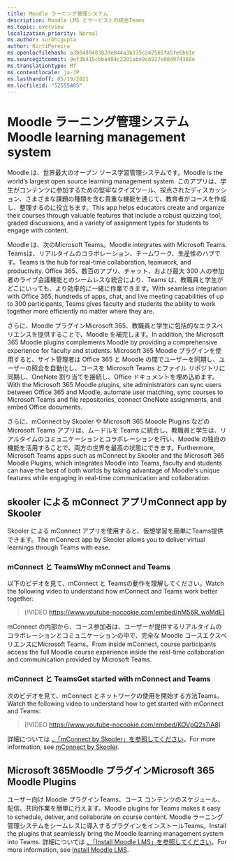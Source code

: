 ```yaml
---
title: Moodle ラーニング管理システム
description: Moodle LMS とサービスとの統合Teams
ms.topic: overview
localization_priority: Normal
ms.author: surbhigupta
author: KirtiPereira
ms.openlocfilehash: a3b048948382de844a3b335c2425b5fa5fe6bb1e
ms.sourcegitcommit: 9ef3b415cbba484c2201abe9c6927e08d974388e
ms.translationtype: MT
ms.contentlocale: ja-JP
ms.lasthandoff: 05/19/2021
ms.locfileid: "52555485"
---
```

# <a name="moodle-learning-management-system"></a><span data-ttu-id="dd09b-103">Moodle ラーニング管理システム</span><span class="sxs-lookup"><span data-stu-id="dd09b-103">Moodle learning management system</span></span>

<span data-ttu-id="dd09b-104">Moodle は、世界最大のオープン ソース学習管理システムです。</span><span class="sxs-lookup"><span data-stu-id="dd09b-104">Moodle is the world’s largest open source learning management system.</span></span> <span data-ttu-id="dd09b-105">このアプリは、学生がコンテンツに参加するための堅牢なクイズツール、採点されたディスカッション、さまざまな課題の種類を含む貴重な機能を通じて、教育者がコースを作成し、整理するのに役立ちます。</span><span class="sxs-lookup"><span data-stu-id="dd09b-105">This app helps educators create and organize their courses through valuable features that include a robust quizzing tool, graded discussions, and a variety of assignment types for students to engage with content.</span></span>  
 
<span data-ttu-id="dd09b-106">Moodle は、次のMicrosoft Teams。</span><span class="sxs-lookup"><span data-stu-id="dd09b-106">Moodle integrates with Microsoft Teams.</span></span> <span data-ttu-id="dd09b-107">Teamsは、リアルタイムのコラボレーション、チームワーク、生産性のハブです。</span><span class="sxs-lookup"><span data-stu-id="dd09b-107">Teams is the hub for real-time collaboration, teamwork, and productivity.</span></span> <span data-ttu-id="dd09b-108">Office 365、数百のアプリ、チャット、および最大 300 人の参加者のライブ会議機能とのシームレスな統合により、Teams は、教職員と学生がどこにいっても、より効率的に一緒に作業できます。</span><span class="sxs-lookup"><span data-stu-id="dd09b-108">With seamless integration with Office 365, hundreds of apps, chat, and live meeting capabilities of up to 300 participants, Teams gives faculty and students the ability to work together more efficiently no matter where they are.</span></span> 
 
<span data-ttu-id="dd09b-109">さらに、Moodle プラグインMicrosoft 365、教職員と学生に包括的なエクスペリエンスを提供することで、Moodle を補完します。</span><span class="sxs-lookup"><span data-stu-id="dd09b-109">In addition, the Microsoft 365 Moodle plugins complements Moodle by providing a comprehensive experience for faculty and students.</span></span> <span data-ttu-id="dd09b-110">Microsoft 365 Moodle プラグインを使用すると、サイト管理者は Office 365 と Moodle の間でユーザーを同期し、ユーザーの照合を自動化し、コースを Microsoft Teams とファイル リポジトリに同期し、OneNote 割り当てを接続し、Office ドキュメントを埋め込めます。</span><span class="sxs-lookup"><span data-stu-id="dd09b-110">With the Microsoft 365 Moodle plugins, site administrators can sync users between Office 365 and Moodle, automate user matching, sync courses to Microsoft Teams and file repositories, connect OneNote assignments, and embed Office documents.</span></span>  
 
<span data-ttu-id="dd09b-111">さらに、mConnect by Skooler や Microsoft 365 Moodle Plugins などの Microsoft Teams アプリは、ムードルを Teams に統合し、教職員と学生は、リアルタイムのコミュニケーションとコラボレーションを行い、Moodle の独自の機能を活用することで、両方の世界を最高の状態にできます。</span><span class="sxs-lookup"><span data-stu-id="dd09b-111">Furthermore, Microsoft Teams apps such as mConnect by Skooler and the Microsoft 365 Moodle Plugins, which integrates Moodle into Teams, faculty and students can have the best of both worlds by taking advantage of Moodle's unique features while engaging in real-time communication and collaboration.</span></span>

## <a name="mconnect-app-by-skooler"></a><span data-ttu-id="dd09b-112">skooler による mConnect アプリ</span><span class="sxs-lookup"><span data-stu-id="dd09b-112">mConnect app by Skooler</span></span>

<span data-ttu-id="dd09b-113">Skooler による mConnect アプリを使用すると、仮想学習を簡単にTeams提供できます。</span><span class="sxs-lookup"><span data-stu-id="dd09b-113">The mConnect app by Skooler allows you to deliver virtual learnings through Teams with ease.</span></span>

### <a name="why-mconnect-and-teams"></a><span data-ttu-id="dd09b-114">mConnect と Teams</span><span class="sxs-lookup"><span data-stu-id="dd09b-114">Why mConnect and Teams</span></span>

<span data-ttu-id="dd09b-115">以下のビデオを見て、mConnect と Teamsの動作を理解してください。</span><span class="sxs-lookup"><span data-stu-id="dd09b-115">Watch the following video to understand how mConnect and Teams work better together:</span></span>

> [!VIDEO https://www.youtube-nocookie.com/embed/nM56R_woMdE]

<span data-ttu-id="dd09b-116">mConnect の内部から、コース参加者は、ユーザーが提供するリアルタイムのコラボレーションとコミュニケーションの中で、完全な Moodle コースエクスペリエンスにMicrosoft Teams。</span><span class="sxs-lookup"><span data-stu-id="dd09b-116">From inside mConnect, course participants access the full Moodle course experience inside the real-time collaboration and communication provided by Microsoft Teams.</span></span>

### <a name="get-started-with-mconnect-and-teams"></a><span data-ttu-id="dd09b-117">mConnect と Teams</span><span class="sxs-lookup"><span data-stu-id="dd09b-117">Get started with mConnect and Teams</span></span>

<span data-ttu-id="dd09b-118">次のビデオを見て、mConnect とネットワークの使用を開始する方法Teams。</span><span class="sxs-lookup"><span data-stu-id="dd09b-118">Watch the following video to understand how to get started with mConnect and Teams:</span></span>

> [!VIDEO https://www.youtube-nocookie.com/embed/KOVpQ2s7iA8]

<span data-ttu-id="dd09b-119">詳細については [、「mConnect by Skooler」を参照してください](https://skooler.com/mconnect/how-to/)。</span><span class="sxs-lookup"><span data-stu-id="dd09b-119">For more information, see [mConnect by Skooler](https://skooler.com/mconnect/how-to/).</span></span>

## <a name="microsoft-365-moodle-plugins"></a><span data-ttu-id="dd09b-120">Microsoft 365Moodle プラグイン</span><span class="sxs-lookup"><span data-stu-id="dd09b-120">Microsoft 365 Moodle Plugins</span></span>

<span data-ttu-id="dd09b-121">ユーザー向け Moodle プラグインTeams、コース コンテンツのスケジュール、配信、共同作業を簡単に行えます。</span><span class="sxs-lookup"><span data-stu-id="dd09b-121">Moodle plugins for Teams makes it easy to schedule, deliver, and collaborate on course content.</span></span> <span data-ttu-id="dd09b-122">Moodle ラーニング管理システムをシームレスに導入するプラグインをインストールTeams。</span><span class="sxs-lookup"><span data-stu-id="dd09b-122">Install the plugins that seamlessly bring the Moodle learning management system into Teams.</span></span> <span data-ttu-id="dd09b-123">詳細については [、「Install Moodle LMS」を参照してください](moodleInstructions.md)。</span><span class="sxs-lookup"><span data-stu-id="dd09b-123">For more information, see [Install Moodle LMS](moodleInstructions.md).</span></span>

